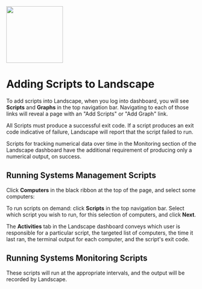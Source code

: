 <img src="https://assets.ubuntu.com/v1/bc04c279-landscape-title-logo-white.svg" height="150">

# Adding Scripts to Landscape

To add scripts into Landscape, when you log into dashboard, you will see **Scripts** and **Graphs** in the top navigation bar. Navigating to each of those links will reveal a page with an "Add Scripts" or "Add Graph" link.

All Scripts must produce a successful exit code. If a script produces an exit code indicative of failure, Landscape will report that the script failed to run. 

Scripts for tracking numerical data over time in the Monitoring section of the Landscape dashboard have the additional requirement of producing only a numerical output, on success.

## Running Systems Management Scripts

Click **Computers** in the black ribbon at the top of the page, and select some computers:

To run scripts on demand: click **Scripts** in the top navigation bar. Select which script you wish to run, for this selection of computers, and click **Next**.

The **Activities** tab in the Landscape dashboard conveys which user is responsible for a particular script, the targeted list of computers, the time it last ran, the terminal output for each computer, and the script's exit code.

## Running Systems Monitoring Scripts

These scripts will run at the appropriate intervals, and the output will be recorded by Landscape.